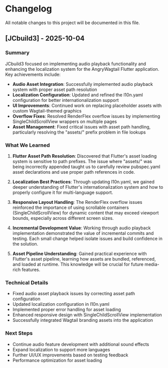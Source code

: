 # Changelog

All notable changes to this project will be documented in this file.

## [JCbuild3] - 2025-10-04

### Summary

JCbuild3 focused on implementing audio playback functionality and enhancing the localization system for the AngryWagtail Flutter application. Key achievements include:

- **Audio Asset Integration**: Successfully implemented audio playback system with proper asset path resolution
- **Localization Configuration**: Updated and refined the l10n.yaml configuration for better internationalization support
- **UI Improvements**: Continued work on replacing placeholder assets with custom Wagtail-themed graphics
- **Overflow Fixes**: Resolved RenderFlex overflow issues by implementing SingleChildScrollView wrappers on multiple pages
- **Asset Management**: Fixed critical issues with asset path handling, particularly resolving the "assets/" prefix problem in file lookups

### What We Learned

1. **Flutter Asset Path Resolution**: Discovered that Flutter's asset loading system is sensitive to path prefixes. The issue where "assets/" was being incorrectly appended taught us to carefully review pubspec.yaml asset declarations and use proper path references in code.

2. **Localization Best Practices**: Through updating l10n.yaml, we gained deeper understanding of Flutter's internationalization system and how to properly configure it for multi-language support.

3. **Responsive Layout Handling**: The RenderFlex overflow issues reinforced the importance of using scrollable containers (SingleChildScrollView) for dynamic content that may exceed viewport bounds, especially across different screen sizes.

4. **Incremental Development Value**: Working through audio playback implementation demonstrated the value of incremental commits and testing. Each small change helped isolate issues and build confidence in the solution.

5. **Asset Pipeline Understanding**: Gained practical experience with Flutter's asset pipeline, learning how assets are bundled, referenced, and loaded at runtime. This knowledge will be crucial for future media-rich features.

### Technical Details

- Fixed audio asset playback issues by correcting asset path configuration
- Updated localization configuration in l10n.yaml
- Implemented proper error handling for asset loading
- Enhanced responsive design with SingleChildScrollView implementation
- Successfully integrated Wagtail branding assets into the application

### Next Steps

- Continue audio feature development with additional sound effects
- Expand localization to support more languages
- Further UI/UX improvements based on testing feedback
- Performance optimization for asset loading
